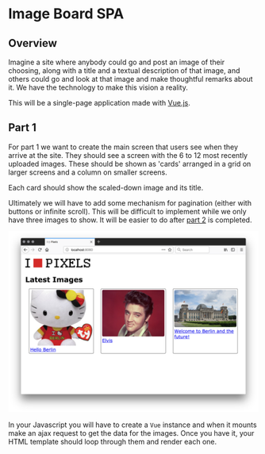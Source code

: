 # Image Board SPA

## Overview

Imagine a site where anybody could go and post an image of their choosing, along with a title and a textual description of that image, and others could go and look at that image and make thoughtful remarks about it. We have the technology to make this vision a reality.

This will be a single-page application made with [Vue.js](../vuejs).

## Part 1

For part 1 we want to create the main screen that users see when they arrive at the site. They should see a screen with the 6 to 12 most recently uploaded images. These should be shown as 'cards' arranged in a grid on larger screens and a column on smaller screens.

Each card should show the scaled-down image and its title.

Ultimately we will have to add some mechanism for pagination (either with buttons or infinite scroll). This will be difficult to implement while we only have three images to show. It will be easier to do after [part 2](../imageboard2) is completed.

![Image board](imageboard1.png)

In your Javascript you will have to create a `Vue` instance and when it mounts make an ajax request to get the data for the images. Once you have it, your HTML template should loop through them and render each one.
